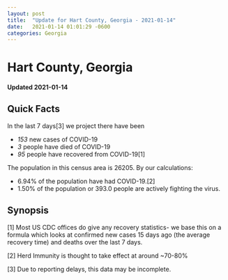 ```yaml
---
layout: post
title:  "Update for Hart County, Georgia - 2021-01-14"
date:   2021-01-14 01:01:29 -0600
categories: Georgia
---
```


# Hart County, Georgia
#### Updated 2021-01-14

## Quick Facts

In the last 7 days[3] we project there have been
- *153* new cases of COVID-19
- *3* people have died of COVID-19
- *95* people have recovered from COVID-19[1]

The population in this census area is 26205. By our calculations:
- 6.94% of the population have had COVID-19.[2]
- 1.50% of the population or 393.0 people are actively fighting the virus.

## Synopsis




[1] Most US CDC offices do give any recovery statistics- we base this on a formula which looks at confirmed new cases
15 days ago (the average recovery time) and deaths over the last 7 days.

[2] Herd Immunity is thought to take effect at around ~70-80%

[3] Due to reporting delays, this data may be incomplete.
 
    